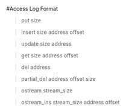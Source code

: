 #Access Log Format

>put size

>insert size address offset

>update size address

>get size address offset

>del address

>partial_del address offset size

>ostream stream_size

>ostream_ins stream_size address offset


